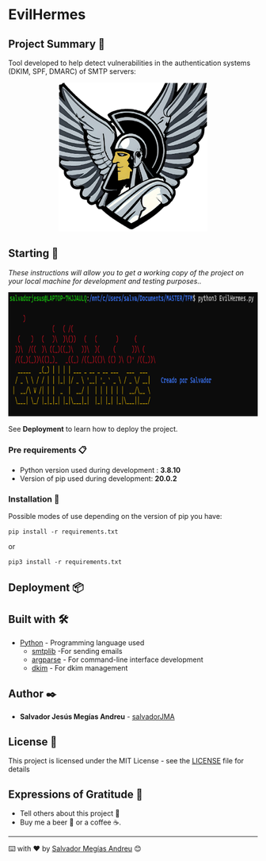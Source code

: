 # EvilHermes


## Project Summary 📃

Tool developed to help detect vulnerabilities in the authentication systems (DKIM, SPF, DMARC) of SMTP servers:


<center><img src="images/EvilHermes.png" width="300" height="300"></center>

## Starting 🚀

_These instructions will allow you to get a working copy of the project on your local machine for development and testing purposes.._

<center><img src="images/evilhermes2.png" width="650" height="250"></center>


See **Deployment** to learn how to deploy the project.


### Pre requirements 📋

* Python version used during development : **3.8.10**
* Version of pip used during development: **20.0.2**



### Installation 🔧

Possible modes of use depending on the version of pip you have:

```
pip install -r requirements.txt
```

or
```
pip3 install -r requirements.txt
```


## Deployment 📦


## Built with 🛠️


* [Python](https://www.python.org/) - Programming language used
    * [smtplib](https://docs.python.org/3/library/smtplib.html) -For sending emails
    * [argparse](https://docs.python.org/3/library/argparse.html) - For command-line interface development
    * [dkim](https://pypi.org/project/dkimpy/) - For dkim management

## Author ✒️

* **Salvador Jesús Megías Andreu** - [salvadorJMA](https://github.com/salvadorJMA)


## License 📄

This project is licensed under the MIT License - see the [LICENSE](LICENSE) file for details

## Expressions of Gratitude 🎁

* Tell others about this project 📢
* Buy me a beer 🍺 or a coffee ☕. 




---
⌨️ with ❤️ by [Salvador Megías Andreu](https://github.com/salvadorJMA) 😊
